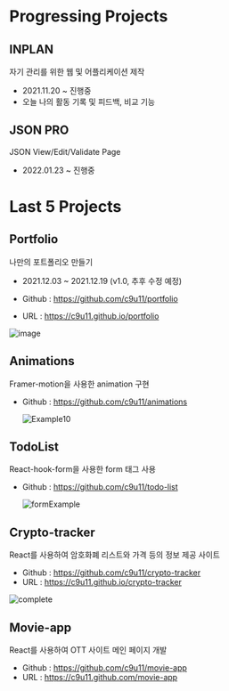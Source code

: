 # Progressing Projects

## INPLAN

자기 관리를 위한 웹 및 어플리케이션 제작
- 2021.11.20 ~ 진행중
- 오늘 나의 활동 기록 및 피드백, 비교 기능

## JSON PRO
JSON View/Edit/Validate Page
- 2022.01.23 ~ 진행중

# Last 5 Projects

## Portfolio 

나만의 포트폴리오 만들기

- 2021.12.03 ~ 2021.12.19 (v1.0, 추후 수정 예정)

- Github : https://github.com/c9u11/portfolio

- URL : https://c9u11.github.io/portfolio

![image](https://user-images.githubusercontent.com/29428714/146666943-c015884f-3282-40f5-805f-b5c42f1dc992.png)

## Animations

Framer-motion을 사용한 animation 구현

- Github : https://github.com/c9u11/animations

  ![Example10](https://user-images.githubusercontent.com/29428714/146602836-68538cba-d23f-4dc6-a23e-877be3474089.gif)

## TodoList

React-hook-form을 사용한 form 태그 사용

- Github : https://github.com/c9u11/todo-list

  ![formExample](https://user-images.githubusercontent.com/29428714/146021665-afbe0951-a2c1-44e9-a362-a8842d755a48.gif)

## Crypto-tracker

React를 사용하여 암호화폐 리스트와 가격 등의 정보 제공 사이트

- Github : https://github.com/c9u11/crypto-tracker
- URL : https://c9u11.github.io/crypto-tracker

![complete](https://user-images.githubusercontent.com/29428714/145825174-a4662338-36ca-435a-9fe7-7113be8b666f.gif)

## Movie-app

React를 사용하여 OTT 사이트 메인 페이지 개발

- Github : https://github.com/c9u11/movie-app
- URL : https://c9u11.github.com/movie-app
